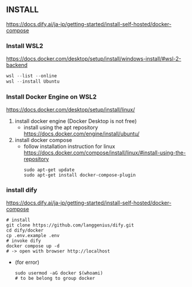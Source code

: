## INSTALL
https://docs.dify.ai/ja-jp/getting-started/install-self-hosted/docker-compose

### Install WSL2
https://docs.docker.com/desktop/setup/install/windows-install/#wsl-2-backend

```powershell
wsl --list --online
wsl --install Ubuntu
```

### Install Docker Engine on WSL2
https://docs.docker.com/desktop/setup/install/linux/

1. install docker engine  (Docker Desktop is not free)
    - install using the apt repository
      https://docs.docker.com/engine/install/ubuntu/
1. install docker compose
    - follow installation instruction for linux
      https://docs.docker.com/compose/install/linux/#install-using-the-repository
      ```
      sudo apt-get update
      sudo apt-get install docker-compose-plugin
      ```
### install dify
https://docs.dify.ai/ja-jp/getting-started/install-self-hosted/docker-compose

```
# install
git clone https://github.com/langgenius/dify.git
cd dify/docker
cp .env.example .env
# invoke dify
docker compose up -d
# -> open with browser http://localhost
```    

* (for error) 
  ```
  sudo usermod -aG docker $(whoami) 
  # to be belong to group docker
  ```

